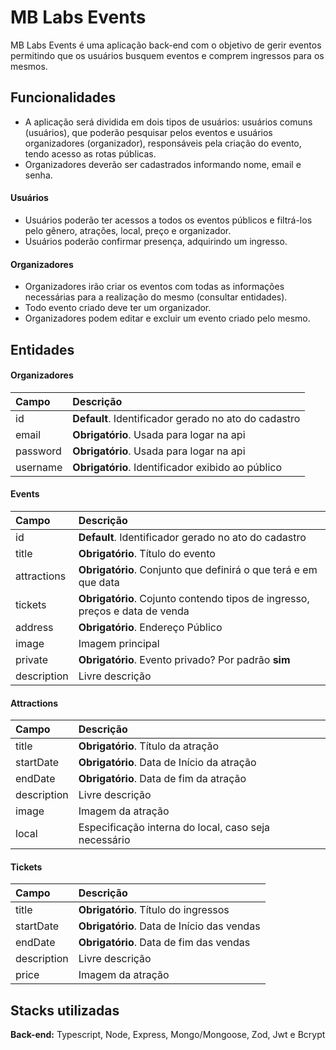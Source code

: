 
# MB Labs Events

MB Labs Events é uma aplicação back-end com o objetivo de gerir eventos permitindo que os usuários busquem eventos e comprem ingressos para os mesmos.




## Funcionalidades

- A aplicação será dividida em dois tipos de usuários: usuários comuns (usuários), que poderão pesquisar pelos eventos e  usuários organizadores (organizador), responsáveis pela criação do evento, tendo acesso as rotas públicas.
- Organizadores deverão ser cadastrados informando nome, email e senha.

#### Usuários

- Usuários poderão ter acessos a todos os eventos públicos e filtrá-los pelo gênero, atrações, local, preço e organizador.
- Usuários poderão confirmar presença, adquirindo um ingresso.

#### Organizadores
- Organizadores irão criar os eventos com todas as informações necessárias para a realização do mesmo (consultar entidades).
- Todo evento criado deve ter um organizador.
- Organizadores podem editar e excluir um evento criado pelo mesmo.


## Entidades

#### Organizadores

| Campo         |  Descrição                                          |
| :----------   | :----------------------------------                 |
| id            | **Default**. Identificador gerado no ato do cadastro |
|  email         | **Obrigatório**. Usada para logar na api           |
| password         | **Obrigatório**. Usada para logar na api         |
| username      | **Obrigatório**. Identificador exibido ao público   |


#### Events

| Campo         |  Descrição                                          |
| :----------   | :----------------------------------                 |
| id            | **Default**. Identificador gerado no ato do cadastro |
| title         | **Obrigatório**. Título do evento                   |
| attractions   | **Obrigatório**. Conjunto que definirá o que terá e em que data            |
| tickets       | **Obrigatório**. Cojunto contendo tipos de ingresso, preços e data de venda   |
| address       | **Obrigatório**. Endereço Público                   |
| image         |  Imagem principal                                   |
| private       | **Obrigatório**. Evento privado? Por padrão **sim**   |
| description  | Livre descrição   |


#### Attractions 

| Campo         |  Descrição                                          |
| :----------   | :----------------------------------                 |
| title          | **Obrigatório**. Título da atração                 |
| startDate     | **Obrigatório**. Data de Início da atração                     |
| endDate       | **Obrigatório**. Data de fim da atração                       |
| description   |  Livre descrição                                    |
| image         |  Imagem da atração                                  |
| local         | Especificação interna do local, caso seja necessário|


#### Tickets 

| Campo         |  Descrição                                          |
| :----------   | :----------------------------------                 |
| title          | **Obrigatório**. Título do ingressos               |
| startDate     | **Obrigatório**. Data de Início das vendas          |
| endDate       | **Obrigatório**. Data de fim das vendas             |
| description   |  Livre descrição                                    |
| price         |  Imagem da atração                                  |

## Stacks utilizadas

**Back-end:** Typescript, Node, Express, Mongo/Mongoose, Zod, Jwt e Bcrypt

